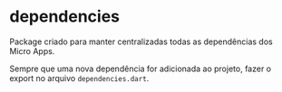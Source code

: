 # dependencies

Package criado para manter centralizadas todas as dependências dos Micro Apps.

Sempre que uma nova dependência for adicionada ao projeto, fazer o export no arquivo `dependencies.dart`.
